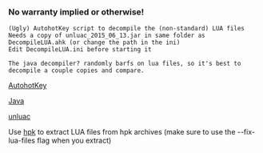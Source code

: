 ### No warranty implied or otherwise!
```
(Ugly) AutohotKey script to decompile the (non-standard) LUA files
Needs a copy of unluac_2015_06_13.jar in same folder as DecompileLUA.ahk (or change the path in the ini)
Edit DecompileLUA.ini before starting it

The java decompiler? randomly barfs on lua files, so it's best to decompile a couple copies and compare.
```

[AutohotKey](https://autohotkey.com/download/)

[Java](https://java.com/download)

[unluac](https://sourceforge.net/projects/unluac/files/Unstable/)

Use [hpk](https://github.com/nickelc/hpk) to extract LUA files from hpk archives  (make sure to use the --fix-lua-files flag when you extract)
